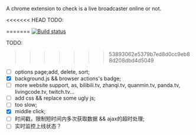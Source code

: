 A chrome extension to check is a live broadcaster online or not.

<<<<<<< HEAD
TODO:

=======
[![Build status](https://ci.appveyor.com/api/projects/status/4qbare7mokvfr2ns?svg=true)](https://ci.appveyor.com/project/banyudu/livetv)

TODO:

>>>>>>> 53893062e5379b7ed8d0cc9eb88d208dbd4d5049
- [ ] options page;add, delete, sort;
- [x] background.js && browser actions's badge;
- [ ] more website support, as, bilibili.tv, zhanqi.tv, quanmin.tv, panda.tv, livingcode.tv, twitch.tv...
- [ ] add css && replace some ugly js;
- [ ] too slow;
- [x] middle click;
- [ ] 时间戳，限制短时间内多次获取数据 && ajax的超时处理;
- [ ] 实时监控上线状态？
